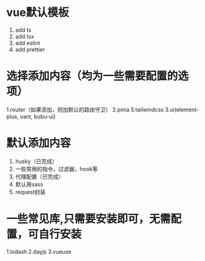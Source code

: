 # vue默认模板

1. add ts
2. add tsx
3. add eslint
4. add prettier

# 选择添加内容（均为一些需要配置的选项）

1.router（如果添加，则加默认的路由守卫）
2.pinia
5.tailwindcss
3.ui(element-plus, vant, bubu-ui)

# 默认添加内容

1. husky（已完成）
2. 一些常用的指令，过滤器，hook等
3. 代理配置（已完成）
4. 默认用sass
5. request封装

# 一些常见库,只需要安装即可，无需配置，可自行安装
1.lodash
2.dayjs
3.vueuse


